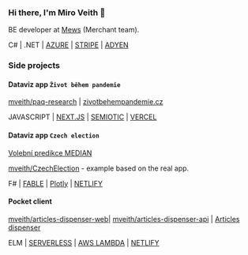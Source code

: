 ### Hi there, I'm Miro Veith 👋

BE developer at [Mews](https://github.com/MewsSystems/developers) (Merchant team).

C# | .NET | [AZURE](https://azure.microsoft.com/) | [STRIPE](https://stripe.com/) | [ADYEN](https://www.adyen.com/)

### Side projects

#### Dataviz app `Život během pandemie`

[mveith/paq-research](https://github.com/mveith/paq-research) | [zivotbehempandemie.cz](https://zivotbehempandemie.cz)

JAVASCRIPT | [NEXT.JS](https://nextjs.org/) | [SEMIOTIC](https://semiotic.nteract.io/) | [VERCEL](https://vercel.com)

#### Dataviz app `Czech election`

[Volební predikce MEDIAN](http://showme.median.cz/snemovni-volby/#/historie)

[mveith/CzechElection](https://github.com/mveith/CzechElection) - example based on the real app.

F# | [FABLE](https://fable.io/) | [Plotly](https://plotly.com/javascript/) | [NETLIFY](https://netlify.com/)

#### Pocket client

[mveith/articles-dispenser-web](https://github.com/mveith/articles-dispenser-web)| [mveith/articles-dispenser-api](https://github.com/mveith/articles-dispenser-api) | [Articles dispenser](https://articles-dispenser.mveith.com/) 

ELM | [SERVERLESS](https://www.serverless.com/) | [AWS LAMBDA](https://aws.amazon.com/lambda/) | [NETLIFY](https://netlify.com/)
